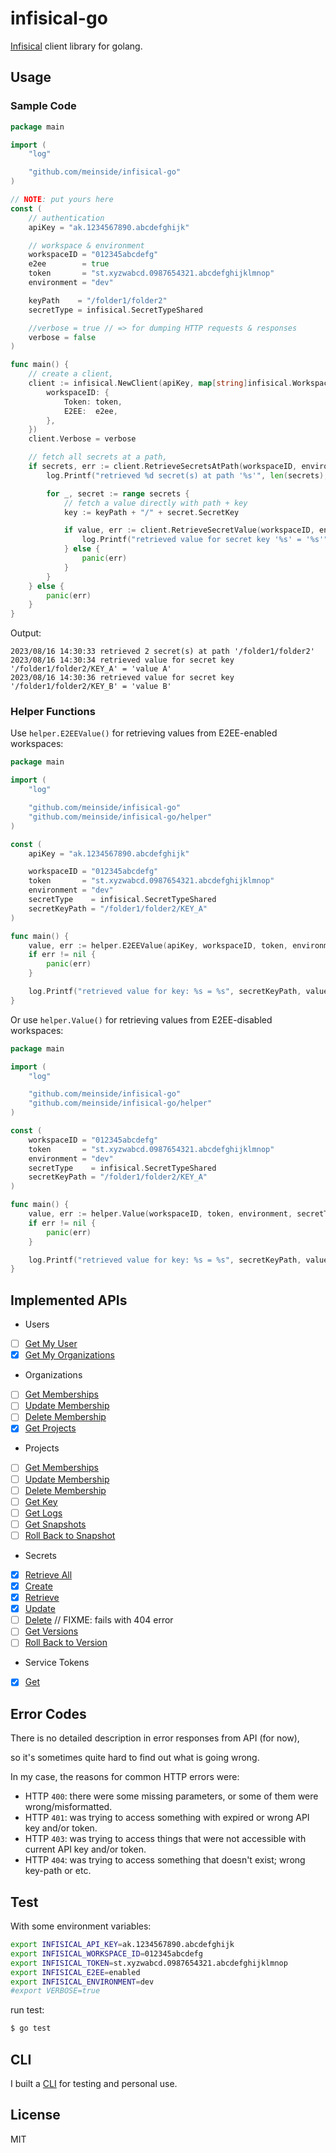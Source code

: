 # infisical-go

[Infisical](https://infisical.com/) client library for golang.

## Usage

### Sample Code

```go
package main

import (
	"log"

	"github.com/meinside/infisical-go"
)

// NOTE: put yours here
const (
	// authentication
	apiKey = "ak.1234567890.abcdefghijk"

	// workspace & environment
	workspaceID = "012345abcdefg"
	e2ee        = true
	token       = "st.xyzwabcd.0987654321.abcdefghijklmnop"
	environment = "dev"

	keyPath    = "/folder1/folder2"
	secretType = infisical.SecretTypeShared

	//verbose = true // => for dumping HTTP requests & responses
	verbose = false
)

func main() {
	// create a client,
	client := infisical.NewClient(apiKey, map[string]infisical.WorkspaceToken{
		workspaceID: {
			Token: token,
			E2EE:  e2ee,
		},
	})
	client.Verbose = verbose

	// fetch all secrets at a path,
	if secrets, err := client.RetrieveSecretsAtPath(workspaceID, environment, keyPath); err == nil {
		log.Printf("retrieved %d secret(s) at path '%s'", len(secrets), keyPath)

		for _, secret := range secrets {
			// fetch a value directly with path + key
			key := keyPath + "/" + secret.SecretKey

			if value, err := client.RetrieveSecretValue(workspaceID, environment, secret.Type, key); err == nil {
				log.Printf("retrieved value for secret key '%s' = '%s'", key, value)
			} else {
				panic(err)
			}
		}
	} else {
		panic(err)
	}
}
```

Output:

```
2023/08/16 14:30:33 retrieved 2 secret(s) at path '/folder1/folder2'
2023/08/16 14:30:34 retrieved value for secret key '/folder1/folder2/KEY_A' = 'value A'
2023/08/16 14:30:36 retrieved value for secret key '/folder1/folder2/KEY_B' = 'value B'
```

### Helper Functions

Use `helper.E2EEValue()` for retrieving values from E2EE-enabled workspaces:

```go
package main

import (
	"log"

	"github.com/meinside/infisical-go"
	"github.com/meinside/infisical-go/helper"
)

const (
	apiKey = "ak.1234567890.abcdefghijk"

	workspaceID = "012345abcdefg"
	token       = "st.xyzwabcd.0987654321.abcdefghijklmnop"
	environment = "dev"
	secretType    = infisical.SecretTypeShared
	secretKeyPath = "/folder1/folder2/KEY_A"
)

func main() {
	value, err := helper.E2EEValue(apiKey, workspaceID, token, environment, secretType, secretKeyPath)
	if err != nil {
		panic(err)
	}

	log.Printf("retrieved value for key: %s = %s", secretKeyPath, value)
}
```

Or use `helper.Value()` for retrieving values from E2EE-disabled workspaces:

```go
package main

import (
	"log"

	"github.com/meinside/infisical-go"
	"github.com/meinside/infisical-go/helper"
)

const (
	workspaceID = "012345abcdefg"
	token       = "st.xyzwabcd.0987654321.abcdefghijklmnop"
	environment = "dev"
	secretType    = infisical.SecretTypeShared
	secretKeyPath = "/folder1/folder2/KEY_A"
)

func main() {
	value, err := helper.Value(workspaceID, token, environment, secretType, secretKeyPath)
	if err != nil {
		panic(err)
	}

	log.Printf("retrieved value for key: %s = %s", secretKeyPath, value)
}
```

## Implemented APIs

* Users
- [ ] [Get My User](https://infisical.com/docs/api-reference/endpoints/users/me)
- [X] [Get My Organizations](https://infisical.com/docs/api-reference/endpoints/users/my-organizations)

* Organizations
- [ ] [Get Memberships](https://infisical.com/docs/api-reference/endpoints/organizations/memberships)
- [ ] [Update Membership](https://infisical.com/docs/api-reference/endpoints/organizations/update-membership)
- [ ] [Delete Membership](https://infisical.com/docs/api-reference/endpoints/organizations/delete-membership)
- [X] [Get Projects](https://infisical.com/docs/api-reference/endpoints/organizations/workspaces)

* Projects
- [ ] [Get Memberships](https://infisical.com/docs/api-reference/endpoints/workspaces/memberships)
- [ ] [Update Membership](https://infisical.com/docs/api-reference/endpoints/workspaces/update-membership)
- [ ] [Delete Membership](https://infisical.com/docs/api-reference/endpoints/workspaces/delete-membership)
- [ ] [Get Key](https://infisical.com/docs/api-reference/endpoints/workspaces/workspace-key)
- [ ] [Get Logs](https://infisical.com/docs/api-reference/endpoints/workspaces/logs)
- [ ] [Get Snapshots](https://infisical.com/docs/api-reference/endpoints/workspaces/secret-snapshots)
- [ ] [Roll Back to Snapshot](https://infisical.com/docs/api-reference/endpoints/workspaces/rollback-snapshot)

* Secrets
- [X] [Retrieve All](https://infisical.com/docs/api-reference/endpoints/secrets/read)
- [X] [Create](https://infisical.com/docs/api-reference/endpoints/secrets/create)
- [X] [Retrieve](https://infisical.com/docs/api-reference/endpoints/secrets/read-one)
- [X] [Update](https://infisical.com/docs/api-reference/endpoints/secrets/update)
- [ ] [Delete](https://infisical.com/docs/api-reference/endpoints/secrets/delete) // FIXME: fails with 404 error
- [ ] [Get Versions](https://infisical.com/docs/api-reference/endpoints/secrets/versions)
- [ ] [Roll Back to Version](https://infisical.com/docs/api-reference/endpoints/secrets/rollback-version)

* Service Tokens
- [X] [Get](https://infisical.com/docs/api-reference/endpoints/service-tokens/get)

## Error Codes

There is no detailed description in error responses from API (for now),

so it's sometimes quite hard to find out what is going wrong.

In my case, the reasons for common HTTP errors were:

* HTTP `400`: there were some missing parameters, or some of them were wrong/misformatted.
* HTTP `401`: was trying to access something with expired or wrong API key and/or token.
* HTTP `403`: was trying to access things that were not accessible with current API key and/or token.
* HTTP `404`: was trying to access something that doesn't exist; wrong key-path or etc.

## Test

With some environment variables:

```bash
export INFISICAL_API_KEY=ak.1234567890.abcdefghijk
export INFISICAL_WORKSPACE_ID=012345abcdefg
export INFISICAL_TOKEN=st.xyzwabcd.0987654321.abcdefghijklmnop
export INFISICAL_E2EE=enabled
export INFISICAL_ENVIRONMENT=dev
#export VERBOSE=true
```

run test:

```bash
$ go test
```

## CLI

I built a [CLI](https://github.com/meinside/infisical-go/tree/master/cmd/infisicli) for testing and personal use.

## License

MIT

